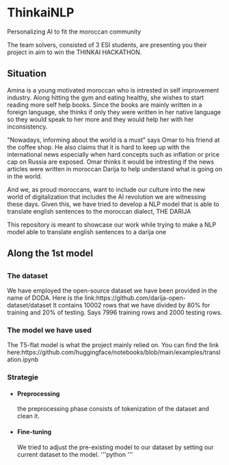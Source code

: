 # ThinkaiNLP
Personalizing AI to fit the moroccan community

The team solvers, consisted of 3 ESI students, are presenting you their project in aim to win the THINKAI HACKATHON.
<h2> Situation </h2>

Amina is a young motivated moroccan who is intrested in self improvement industry. Along hitting the gym and eating healthy, she wishes to start reading more self help books. Since the books are mainly written in a foreign language, she thinks if only they were written in her native language so they would speak to her more and they would help her with her inconsistency.

<p>
"Nowadays, informing about the world is a must" says Omar to his friend at the coffee shop. He also claims that it is hard to keep up with the international news especially when hard concepts such as inflation or price cap on Russia are exposed. Omar thinks it would be intresting if the news articles were written in moroccan Darija to help understand what is going on in the world.
</p>
<p> And we, as proud moroccans, want to include our culture into the new world of digitalization that includes the AI revolution we are witnessing these days. Given this, we have tried to develop a NLP model that is able to translate english sentences to the moroccan dialect, THE DARIJA </p>
<p>This repository is meant to showcase our work while trying to make a NLP model able to translate english sentences to a darija one</p>

<h2>Along the 1st model  <h2>
  <h3>The dataset </h3>
  We have employed the open-source dataset we have been provided in the name of DODA. Here is the link:https://github.com/darija-open-dataset/dataset
  It contains 10002 rows that we have divided by 80% for training and 20% of testing. Says 7996 training rows and 2000 testing rows. 
  <h3>The model we have used </h3>
  The T5-flat model is what the project mainly relied on. You can find the link here:https://github.com/huggingface/notebooks/blob/main/examples/translation.ipynb
  <h3>Strategie </h3>
  <ul>
  <li><h4>Preprocessing</h4>
  the preprocessing phase consists of tokenization of the dataset and clean it.
  <li><h4>Fine-tuning</h4>
  We tried to adjust the pre-existing model to our dataset by setting our current dataset to the model.
  '''python 
  '''
  
  
  



